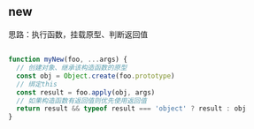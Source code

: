 ## new

思路：执行函数，挂载原型、判断返回值

## 
```js
function myNew(foo, ...args) {
  // 创建对象、继承该构造函数的原型
  const obj = Object.create(foo.prototype)
  // 绑定this
  const result = foo.apply(obj, args)
  // 如果构造函数有返回值则优先使用返回值
  return result && typeof result === 'object' ? result : obj
}
```
  
